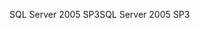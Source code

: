 <span data-ttu-id="c52c0-101">SQL Server 2005 SP3</span><span class="sxs-lookup"><span data-stu-id="c52c0-101">SQL Server 2005 SP3</span></span>